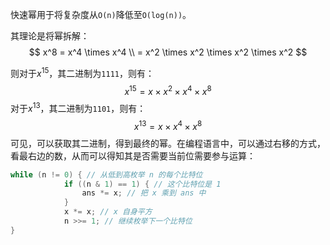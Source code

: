 
快速幂用于将复杂度从`O(n)`降低至`O(log(n))`。

其理论是将幂拆解：
$$
x^8 = x^4 \times x^4 \\ = x^2 \times x^2 \times x^2 \times x^2
$$

则对于$x^{15}$，其二进制为`1111`，则有：
$$
x^{15} = x \times x^2 \times x^4 \times x^8
$$
对于$x^{13}$，其二进制为`1101`，则有：
$$
x^{13} = x \times x^4 \times x^8
$$
可见，可以获取其二进制，得到最终的幂。在编程语言中，可以通过右移的方式，看最右边的数，从而可以得知其是否需要当前位需要参与运算：
```java
while (n != 0) { // 从低到高枚举 n 的每个比特位
            if ((n & 1) == 1) { // 这个比特位是 1
                ans *= x; // 把 x 乘到 ans 中
            }
            x *= x; // x 自身平方
            n >>= 1; // 继续枚举下一个比特位
}
```